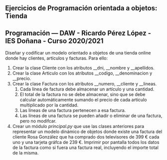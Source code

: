 Ejercicios de Programación orientada a objetos: Tienda
---
Programación — DAW - Ricardo Pérez López - IES Doñana - Curso 2020/2021
---

Diseñar y codificar un modelo orientado a objetos de una tienda online donde hay clientes, artículos y facturas. Para ello:

1. Crear la clase Cliente con los atributos __dni, __nombre y __apellidos.
2. Crear la clase Articulo con los atributos __codigo, __denominacion y __precio.
3. Crear la clase Factura con los atributos __numero, __cliente y __lineas.
    1. Cada línea de factura debe almacenar un artículo y una cantidad.
    2.  El total de la factura no se debe almacenar, sino que se debe calcular automáticamente sumando el precio de cada artículo multiplicado por la cantidad.
    3. Las líneas de una factura pertenecen a esa factura.
    4. Las líneas de una factura se pueden añadir o eliminar de una factura, pero no modifcar.
4. Crear un módulo _principal.py_ que use las clases anteriores para representar un modelo dinámico de objetos donde existe una factura del cliente Rosa González que ha comprado dos televisores de 399 € cada uno y una tarjeta gráfca de 239 €. Imprimir por pantalla todos los datos de la factura como si fuera una factura real, incluyendo el importe total de la misma.
